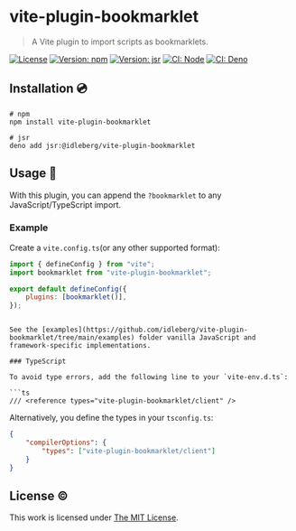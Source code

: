 # vite-plugin-bookmarklet

> A Vite plugin to import scripts as bookmarklets.

[![License](https://img.shields.io/github/license/idleberg/vite-plugin-bookmarklet?color=blue&style=for-the-badge)](https://github.com/idleberg/vite-plugin-bookmarklet/blob/main/LICENSE)
[![Version: npm](https://img.shields.io/npm/v/vite-plugin-bookmarklet?style=for-the-badge)](https://www.npmjs.org/package/vite-plugin-bookmarklet)
[![Version: jsr](https://img.shields.io/jsr/v/@idleberg/vite-plugin-bookmarklet?style=for-the-badge)](https://jsr.io/@idleberg/vite-plugin-bookmarklet)
[![CI: Node](https://img.shields.io/github/actions/workflow/status/idleberg/vite-plugin-bookmarklet/node.yml?logo=nodedotjs&logoColor=white&style=for-the-badge)](https://github.com/idleberg/vite-plugin-bookmarklet/actions/workflows/node.yml)
[![CI: Deno](https://img.shields.io/github/actions/workflow/status/idleberg/vite-plugin-bookmarklet/deno.yml?logo=deno&logoColor=white&style=for-the-badge)](https://github.com/idleberg/vite-plugin-bookmarklet/actions/workflows/deno.yml)

## Installation 💿

```shell
# npm
npm install vite-plugin-bookmarklet

# jsr
deno add jsr:@idleberg/vite-plugin-bookmarklet
```

## Usage 🚀

With this plugin, you can append the `?bookmarklet` to any JavaScript/TypeScript import.

### Example

Create a `vite.config.ts`(or any other supported format):

```javascript
import { defineConfig } from "vite";
import bookmarklet from "vite-plugin-bookmarklet";

export default defineConfig({
	plugins: [bookmarklet()],
});
```
```

See the [examples](https://github.com/idleberg/vite-plugin-bookmarklet/tree/main/examples) folder vanilla JavaScript and framework-specific implementations.

### TypeScript

To avoid type errors, add the following line to your `vite-env.d.ts`:

```ts
/// <reference types="vite-plugin-bookmarklet/client" />
```

Alternatively, you define the types in your `tsconfig.ts`:

```json
{
	"compilerOptions": {
		"types": ["vite-plugin-bookmarklet/client"]
	}
}
```

## License ©️

This work is licensed under [The MIT License](LICENSE).
